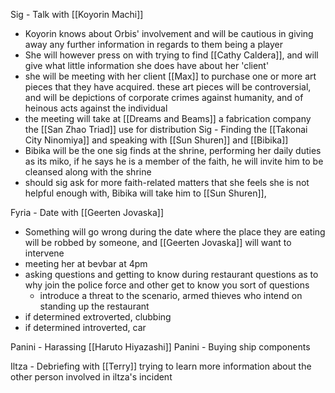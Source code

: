 Sig - Talk with [[Koyorin Machi]]
- Koyorin knows about Orbis' involvement and will be cautious in giving away any further information in regards to them being a player
- She will however press on with trying to find [[Cathy Caldera]], and will give what little information she does have about her 'client'
- she will be meeting with her client [[Max]] to purchase one or more art pieces that they have acquired. these art pieces will be controversial, and will be depictions of corporate crimes against humanity, and of heinous acts against the individual
- the meeting will take at [[Dreams and Beams]] a fabrication company the [[San Zhao Triad]] use for distribution
Sig - Finding the [[Takonai City Ninomiya]] and speaking with [[Sun Shuren]] and [[Bibika]]
- Bibika will be the one sig finds at the shrine, performing her daily duties as its miko, if he says he is a member of the faith, he will invite him to be cleansed along with the shrine
- should sig ask for more faith-related matters that she feels she is not helpful enough with, Bibika will take him to [[Sun Shuren]], 

Fyria - Date with [[Geerten Jovaska]]
- Something will go wrong during the date where the place they are eating will be robbed by someone, and [[Geerten Jovaska]] will want to intervene
- meeting her at bevbar at 4pm
- asking questions and getting to know during restaurant questions as to why join the police force and other get to know you sort of questions
	- introduce a threat to the scenario, armed thieves who intend on standing up the restaurant
- if determined extroverted, clubbing
- if determined introverted, car

Panini - Harassing [[Haruto Hiyazashi]]
Panini - Buying ship components

Iltza - Debriefing with [[Terry]]
trying to learn more information about the other person involved in iltza's incident
